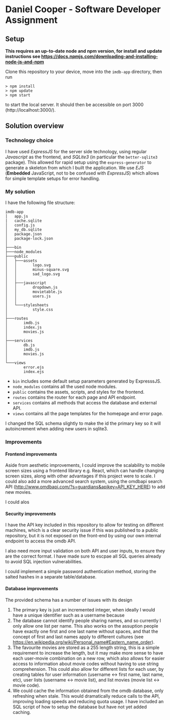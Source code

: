 # Daniel Cooper - Software Developer Assignment
## Setup
**This requires an up-to-date node and npm version, for install and update instructions see https://docs.npmjs.com/downloading-and-installing-node-js-and-npm**

Clone this repository to your device, move into the `imdb-app` directory, then run
```
> npm install
> npm update
> npm start
```
to start the local server. It should then be accessible on port 3000 (http://localhost:3000/).
## Solution overview
### Technology choice
I have used *ExpressJS* for the server side technology, using regular *Javascript* as the frontend, and *SQLite3* (in particular the `better-sqlite3` package). This allowed for rapid setup using the `express-generator` to generate a skeleton from which I built the application. We use *EJS* (**Embedded** JavaScript, not to be confused with *ExpressJS*) which allows for simple template setups for error handling.
### My solution
I have the following file structure:
```
imdb-app
│   app.js
|   cache.sqlite
│   config.js
│   my_db.sqlite
│   package.json
│   package-lock.json
│
├───bin
├───node_modules
├───public
│   ├───assets
│   │       logo.svg
│   │       minus-square.svg
│   │       sad_logo.svg
│   │
│   ├───javascript
│   │       dropdown.js
│   │       movietable.js
│   │       users.js
│   │
│   └───stylesheets
│           style.css
│
├───routes
│       imdb.js
│       index.js
│       movies.js
│
├───services
│       db.js
│       imdb.js
│       movies.js
│
└───views
        error.ejs
        index.ejs
```

- `bin` includes some default setup parameters generated by ExpresssJS.
- `node_modules` contains all the used node modules.
- `public` contains the assets, scripts, and styles for the frontend.
- `routes` contains the router for each page and API endpoint.
- `services` contains all methods that access the database and external API.
- `views` contains all the page templates for the homepage and error page.

I changed the SQL schema slightly to make the id the primary key so it will autoincrement when adding new users in sqlite3.

### Improvements
#### Frontend improvements
Aside from aesthetic improvements, I could improve the scalability to mobile screen sizes using a frontend library e.g. React, which can handle changing screen sizes, along with other advantages if this project were to scale. I could also add a more advanced search system, using the omdbapi search API (http://www.omdbapi.com/?s=guardians&apikey=API_KEY_HERE) to add new movies.

I could alos 

#### Security improvements
I have the API key included in this repository to allow for testing on different machines, which is a clear security issue if this was published to a public repository, but it is not exposed on the front-end by using our own internal endpoint to access the omdb API.

I also need more input validation on both API and user inputs, to ensure they are the correct format. I have made sure to escpae all SQL queries already to avoid SQL injection vulnerabilities.

I could implement a simple password authentication method, storing the salted hashes in a separate table/database.

#### Database improvements
The provided schema has a number of issues with its design
1. The primary key is just an incremented integer, when ideally I would have a unique identifier such as a username because
2. The database cannot identify people sharing names, and so currently I only allow one list per name. This also works on the assuption people have exactly one first and one last name without spaces, and that the concept of first and last names apply to different cultures (see https://en.wikipedia.org/wiki/Personal_name#Eastern_name_order).
3. The favourite movies are stored as a 255 length string, this is a simple requirement to increase the length, but it may make more sense to have each user-movie combination on a new row, which also allows for easier access to information about movie codes without having to use string comprehension. This could also allow for different lists for each user, by creating tables for user information (username <-> first name, last name, etc), user lists (username <-> movie list), and list movies (movie list <-> movie code).
4. We could cache the information obtained from the omdb database, only refreshing when stale. This would dramatically reduce calls to the API, improving loading speeds and reducing quota usage. I have included an SQL script of how to setup the database but have not yet added caching.